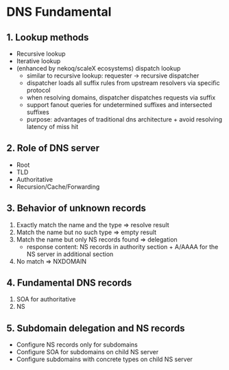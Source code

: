 # DNS Fundamental

## 1. Lookup methods

* Recursive lookup
* Iterative lookup
* (enhanced by nekoq/scaleX ecosystems) dispatch lookup
    * similar to recursive lookup: requester -> recursive dispatcher
    * dispatcher loads all suffix rules from upstream resolvers via specific protocol
    * when resolving domains, dispatcher dispatches requests via suffix
    * support fanout queries for undetermined suffixes and intersected suffixes
    * purpose: advantages of traditional dns architecture + avoid resolving latency of miss hit

## 2. Role of DNS server

* Root
* TLD
* Authoritative
* Recursion/Cache/Forwarding

## 3. Behavior of unknown records

1. Exactly match the name and the type => resolve result
2. Match the name but no such type => empty result
3. Match the name but only NS records found => delegation
    * response content: NS records in authority section + A/AAAA for the NS server in additional section
4. No match => NXDOMAIN

## 4. Fundamental DNS records

1. SOA for authoritative
2. NS

## 5. Subdomain delegation and NS records

* Configure NS records only for subdomains
* Configure SOA for subdomains on child NS server
* Configure subdomains with concrete types on child NS server

